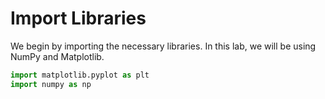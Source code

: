 # Import Libraries

We begin by importing the necessary libraries. In this lab, we will be using NumPy and Matplotlib.

```python
import matplotlib.pyplot as plt
import numpy as np
```
